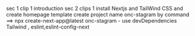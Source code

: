 sec 1
    clip 1 introduction
sec 2
    clips 1 install Nextjs and TailWind CSS and create homepage template
        create project name onc-stagram by command ==> npx create-next-app@latest onc-stagram
        - use devDependencies Tailwind , eslint,eslint-config-next

        

